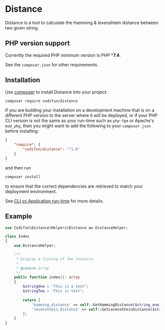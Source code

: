 # Distance
Distance is a tool to calculate the Hamming &amp; levenshtein distance between two given string.

## PHP version support
Currently the required PHP minimum version is PHP __^7.4__.

See the `composer.json` for other requirements.

## Installation

Use [composer](https://getcomposer.org) to install Distance into your project:

```sh
composer require codifun/distance
```

If you are building your installation on a development machine that is on a different PHP version to the server where it will be deployed, or if your PHP CLI version is not the same as your run-time such as `php-fpm` or Apache's `mod_php`, then you might want to add the following to your `composer.json` before installing:
```json lines
{
    "require": {
        "codifun/distance": "^1.0"
    }
}
```
and then run
```sh
composer install
```
to ensure that the correct dependencies are retrieved to match your deployment environment.

See [CLI vs Application run-time](https://php.watch/articles/composer-platform-check) for more details.

## Example
```php
use Codifun\Distance\Helpers\Distance as DistanceHelper;

class Index
{
    use DistanceHelper;

    /**
     * Display a listing of the resource.
     * 
     * @return array
     */
    public function index(): array
    {
        $stringOne = "This is a test";
        $stringTwo = "This is test";
        
        return [
            'hamming_distance' => self::GetHammingDistance($string_one, $string_two),
            'levenshtein_distance' => self::GetLevenshteinDistance($string_one, $string_two)
        ];
    }
}
```
